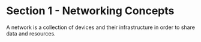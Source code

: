 # Section 1 - Networking Concepts

A network is a collection of devices and their infrastructure in order to share data and resources.

